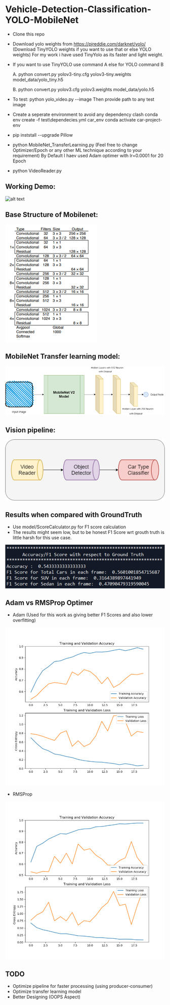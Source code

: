 # Vehicle-Detection-Classification-YOLO-MobileNet

* Clone this repo
* Download yolo weights from https://pjreddie.com/darknet/yolo/ (Download TinyYOLO weights if you want to use that or else YOLO weights) For my work i have used TinyYolo as its faster and light weight.
* If you want to use TinyYOLO use command A else for YOLO command B

  A. python convert.py yolov3-tiny.cfg yolov3-tiny.weights model_data/yolo_tiny.h5
  
  B. python convert.py yolov3.cfg yolov3.weights model_data/yolo.h5
* To test: python yolo_video.py --image
  Then provide path to any test image
* Create a seperate environment to avoid any dependency clash
  conda env create -f test\dependecies.yml car_env
  conda activate car-project-env
* pip inststall --upgrade Pillow
* python MobileNet_TransferLearning.py (Feel free to change Optimizer/Epoch or any other ML technique according to your requirement) By Default I haev used Adam optimer with lr=0.0001 for 20 Epoch
* python VideoReader.py

## Working Demo:

![alt text](https://github.com/prakhargurawa/Vehicle-Detection-Classification-YOLO-MobileNet/blob/main/saved_models/Output.gif?raw=true)

## Base Structure of Mobilenet:

![alt text](https://github.com/prakhargurawa/Vehicle-Detection-Classification-YOLO-MobileNet/blob/main/saved_models/MobileNetModel.png?raw=true)

## MobileNet Transfer learning model:

![alt text](https://github.com/prakhargurawa/Vehicle-Detection-Classification-YOLO-MobileNet/blob/main/images/model.png?raw=true)

## Vision pipeline:

![alt text](https://github.com/prakhargurawa/Vehicle-Detection-Classification-YOLO-MobileNet/blob/main/images/pipeline.png?raw=true)

## Results when compared with GroundTruth 
* Use model/ScoreCalculator.py for F1 score calculation
* The results might seem low, but to be honest F1 Score wrt grouth truth is little harsh for this use case.

![alt text](https://github.com/prakhargurawa/Vehicle-Detection-Classification-YOLO-MobileNet/blob/main/saved_models/Stats_Output_Adam20Epoch.PNG?raw=true)

## Adam vs RMSProp Optimer 
* Adam (Used for this work as giving better F1 Scores and also lower overfitting)

![alt text](https://github.com/prakhargurawa/Vehicle-Detection-Classification-YOLO-MobileNet/blob/main/saved_models/Adam_20Epoch_Car.png?raw=true)

* RMSProp

![alt text](https://github.com/prakhargurawa/Vehicle-Detection-Classification-YOLO-MobileNet/blob/main/saved_models/RMSProp_20Epoch.png?raw=true)


## TODO
* Optimize pipeline for faster processing (using producer-consumer)
* Optimize transfer learning model
* Better Designing (OOPS Aspect)

